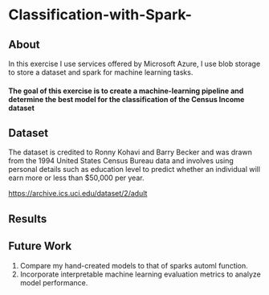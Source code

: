 # Classification-with-Spark-

## About

In this exercise I use services offered by Microsoft Azure, I use blob storage to store a dataset and spark for machine learning tasks. 
#### The goal of this exercise is to create a machine-learning pipeline and determine the best model for the classification of the Census Income dataset

## Dataset

The dataset is credited to Ronny Kohavi and Barry Becker and was drawn from the 1994 United States Census Bureau data and involves using personal details such as education level to predict whether an individual will earn more or less than $50,000 per year.

https://archive.ics.uci.edu/dataset/2/adult

## Results

## Future Work

1) Compare my hand-created models to that of sparks automl function.
2) Incorporate interpretable machine learning evaluation metrics to analyze model performance.
